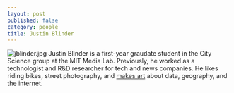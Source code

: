 ```yaml
---
layout: post
published: false
category: people
title: Justin Blinder
---
```

![jblinder.jpg]({{site.baseurl}}/assets/jblinder.jpg)
Justin Blinder is a first-year graudate student in the City Science group at the MIT Media Lab. Previously, he worked as a technologist and R&D researcher for tech and news companies. He likes riding bikes, street photography, and [makes art](https://justin.work/) about data, geography, and the internet.
